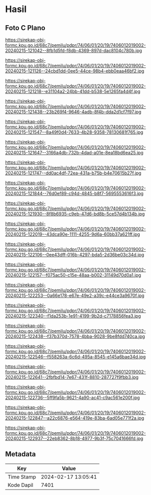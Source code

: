 # Hasil

## Foto C Plano

https://sirekap-obj-formc.kpu.go.id/68c7/pemilu/pdpr/74/06/01/20/19/7406012019002-20240215-121042--8fb1d5fd-f8db-4369-897d-dac8104c780b.jpg

https://sirekap-obj-formc.kpu.go.id/68c7/pemilu/pdpr/74/06/01/20/19/7406012019002-20240215-121126--24cbd1dd-0ee5-44ce-98b4-ebb0eaa46bf2.jpg

https://sirekap-obj-formc.kpu.go.id/68c7/pemilu/pdpr/74/06/01/20/19/7406012019002-20240215-121218--e31104a2-24bb-41dd-b538-5e1265fa4d4f.jpg

https://sirekap-obj-formc.kpu.go.id/68c7/pemilu/pdpr/74/06/01/20/19/7406012019002-20240215-121438--23b269f4-9646-4adb-8f4b-dda2d1cf7f97.jpg

https://sirekap-obj-formc.kpu.go.id/68c7/pemilu/pdpr/74/06/01/20/19/7406012019002-20240215-121547--8a49f0d4-7633-4b28-9358-78130681f765.jpg

https://sirekap-obj-formc.kpu.go.id/68c7/pemilu/pdpr/74/06/01/20/19/7406012019002-20240215-121647--3166a4db-732b-4dad-a01e-8ea18bd6ea25.jpg

https://sirekap-obj-formc.kpu.go.id/68c7/pemilu/pdpr/74/06/01/20/19/7406012019002-20240215-121747--dd0ac4df-72ea-431a-b75b-b4e70615b27f.jpg

https://sirekap-obj-formc.kpu.go.id/68c7/pemilu/pdpr/74/06/01/20/19/7406012019002-20240215-121844--76d0ef89-c94d-4845-b8f7-5695553616f3.jpg

https://sirekap-obj-formc.kpu.go.id/68c7/pemilu/pdpr/74/06/01/20/19/7406012019002-20240215-121930--8f8b6935-c9eb-47d6-bd8b-5ce57d4b134b.jpg

https://sirekap-obj-formc.kpu.go.id/68c7/pemilu/pdpr/74/06/01/20/19/7406012019002-20240215-122019--43dca90e-1111-4255-9d6a-60bb37a621ff.jpg

https://sirekap-obj-formc.kpu.go.id/68c7/pemilu/pdpr/74/06/01/20/19/7406012019002-20240215-122106--0ee43dff-016b-4297-bda5-2d36be03c34d.jpg

https://sirekap-obj-formc.kpu.go.id/68c7/pemilu/pdpr/74/06/01/20/19/7406012019002-20240215-122157--f075ac50-c15e-48aa-b002-31149d70d0a1.jpg

https://sirekap-obj-formc.kpu.go.id/68c7/pemilu/pdpr/74/06/01/20/19/7406012019002-20240215-122253--0a66e178-e67e-49e2-a39c-e44ce3a9670f.jpg

https://sirekap-obj-formc.kpu.go.id/68c7/pemilu/pdpr/74/06/01/20/19/7406012019002-20240215-122340--f1da253b-1e91-4199-9b2d-c7178856fea3.jpg

https://sirekap-obj-formc.kpu.go.id/68c7/pemilu/pdpr/74/06/01/20/19/7406012019002-20240215-122438--f37b370d-7578-4bba-9028-9be8fdd740ca.jpg

https://sirekap-obj-formc.kpu.go.id/68c7/pemilu/pdpr/74/06/01/20/19/7406012019002-20240215-122546--f558263a-6c6d-495a-8545-e145a6bae34d.jpg

https://sirekap-obj-formc.kpu.go.id/68c7/pemilu/pdpr/74/06/01/20/19/7406012019002-20240215-122641--2fbfbd14-7e67-431f-8810-287727f9fbb3.jpg

https://sirekap-obj-formc.kpu.go.id/68c7/pemilu/pdpr/74/06/01/20/19/7406012019002-20240215-122736--5ff9fa5b-9621-4a90-ac41-c9ac561e200f.jpg

https://sirekap-obj-formc.kpu.go.id/68c7/pemilu/pdpr/74/06/01/20/19/7406012019002-20240215-122847--a22c6876-e564-419e-83ba-6ad05e771f2a.jpg

https://sirekap-obj-formc.kpu.go.id/68c7/pemilu/pdpr/74/06/01/20/19/7406012019002-20240215-122937--22eb8362-8b18-4977-9b3f-75c7041666fd.jpg


## Metadata

| Key        | Value               |
| ---------- | ------------------- |
| Time Stamp | 2024-02-17 13:05:41 |
| Kode Dapil | 7401                |




